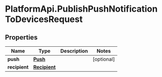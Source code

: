 # PlatformApi.PublishPushNotificationToDevicesRequest

## Properties

Name | Type | Description | Notes
------------ | ------------- | ------------- | -------------
**push** | [**Push**](Push.md) |  | [optional] 
**recipient** | [**Recipient**](Recipient.md) |  | 


